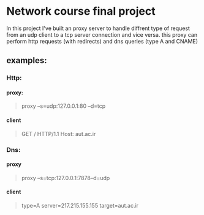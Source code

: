 # Network course final project
In this project I've built an proxy server to handle diffrent type of request from an udp client to a tcp server connection and vice versa.
this proxy can perform http requests (with redirects) and dns queries (type A and CNAME)

## examples:

### Http:

#### proxy: 

> proxy –s=udp:127.0.0.1:80 –d=tcp

#### client
>GET / HTTP/1.1
>Host: aut.ac.ir
>
>


### Dns:
#### proxy
> proxy –s=tcp:127.0.0.1:7878–d=udp

#### client
> type=A server=217.215.155.155 target=aut.ac.ir
